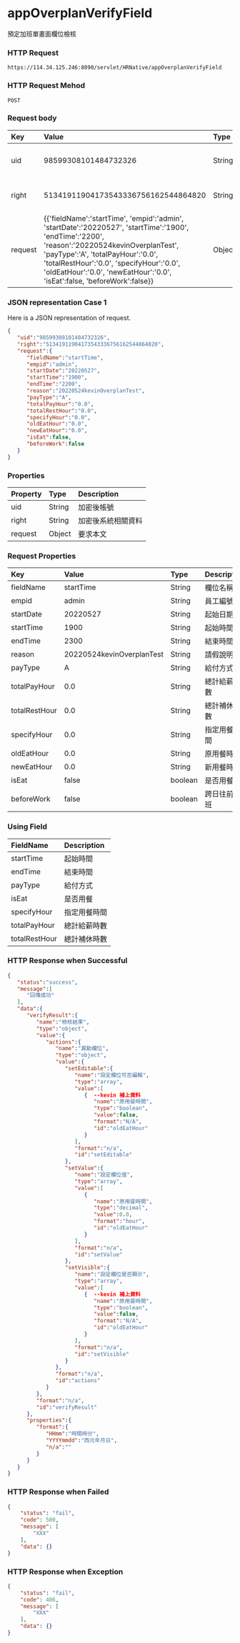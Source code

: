 # appOverplanVerifyField
預定加班單畫面欄位檢核

### HTTP Request
```
https://114.34.125.246:8090/servlet/HRNative/appOverplanVerifyField
```

### HTTP Request Mehod
```
POST
```

### Request body
| Key | Value | Type | Description |
|:----------|:-------------|:-----|:------------|
| uid | 98599308101484732326 | String | 需透過appLogin取得
| right | 51341911904173543336756162544864820 | String | 需透過appLogin取得 |
| request | {{'fieldName':'startTime', 'empid':'admin', 'startDate':'20220527', 'startTime':'1900', 'endTime':'2200', 'reason':'20220524kevinOverplanTest', 'payType':'A', 'totalPayHour':'0.0', 'totalRestHour':'0.0', 'specifyHour':'0.0', 'oldEatHour':'0.0', 'newEatHour':'0.0', 'isEat':false, 'beforeWork':false}} | Object | 異動條件

### JSON representation Case 1
Here is a JSON representation of request.
```json
{
   "uid":"98599308101484732326",
   "right":"51341911904173543336756162544864820",
   "request":{
      "fieldName":"startTime",
      "empid":"admin", 
      "startDate":"20220527",
      "startTime":"1900",    
      "endTime":"2200",      
      "reason":"20220524kevinOverplanTest",        
      "payType":"A",          
      "totalPayHour":"0.0",
      "totalRestHour":"0.0",
      "specifyHour":"0.0",
      "oldEatHour":"0.0",
      "newEatHour":"0.0",
      "isEat":false,
      "beforeWork":false
   }
}
```

### Properties
| Property | Type | Description |
|:---------|:-----|:------------|
| uid   | String | 加密後帳號 |
| right | String | 加密後系統相關資料 |
| request | Object | 要求本文 |

### Request Properties
| Key | Value | Type | Description | Required | Format |
|:----------|:-------------|:-----|:------------|:------------|:------------|
| fieldName | startTime | String | 欄位名稱 | Y | n/a |
| empid | admin | String | 員工編號 | N | n/a |
| startDate | 20220527 | String | 起始日期 | N | YYYYmmdd |
| startTime | 1900 | String | 起始時間 | N | HHmm |  
| endTime | 2300 | String | 結束時間 | N | HHmm |         
| reason | 20220524kevinOverplanTest | String | 請假說明 | N | n/a |
| payType | A | String | 給付方式 | N | n/a |
| totalPayHour | 0.0 | String | 總計給薪時數 | N | hour | 
| totalRestHour | 0.0 | String | 總計補休時數 | N | hour |
| specifyHour | 0.0 | String | 指定用餐時間 | N | hour |
| oldEatHour | 0.0 | String | 原用餐時間 | N | hour |
| newEatHour | 0.0 | String | 新用餐時間 | N | hour |
| isEat | false | boolean | 是否用餐 | N | n/a | 
| beforeWork | false | boolean | 跨日往前加班 | N | n/a | 

### Using Field
| FieldName | Description |
|:---------|:-----|
| startTime | 起始時間 |
| endTime | 結束時間 |
| payType | 給付方式 |
| isEat | 是否用餐 |
| specifyHour | 指定用餐時間 |
| totalPayHour | 總計給薪時數 |
| totalRestHour | 總計補休時數 |

### HTTP Response when Successful
```json
{
   "status":"success",
   "message":[
      "回傳成功"
   ],
   "data":{
      "verifyResult":{
         "name":"檢核結果",
         "type":"object",
         "value":{
            "actions":{
               "name":"異動欄位",
               "type":"object",
               "value":{
                  "setEditable":{
                     "name":"設定欄位可否編輯",
                     "type":"array",
                     "value":[
                        {  --kevin 補上資料
                           "name":"原用餐時間",
                           "type":"boolean",
                           "value":false,
                           "format":"N/A",
                           "id":"oldEatHour"
                        }
                     ],
                     "format":"n/a",
                     "id":"setEditable"
                  },
                  "setValue":{
                     "name":"設定欄位值",
                     "type":"array",
                     "value":[
                        {
                           "name":"原用餐時間",
                           "type":"decimal",
                           "value":0.0,
                           "format":"hour",
                           "id":"oldEatHour"
                        }
                     ],
                     "format":"n/a",
                     "id":"setValue"
                  },
                  "setVisible":{
                     "name":"設定欄位是否顯示",
                     "type":"array",
                     "value":[
                        {  --kevin 補上資料
                           "name":"原用餐時間",
                           "type":"boolean",
                           "value":false,
                           "format":"N/A",
                           "id":"oldEatHour"
                        }
                     ],
                     "format":"n/a",
                     "id":"setVisible"
                  }
               },
               "format":"n/a",
               "id":"actions"
            }
         },
         "format":"n/a",
         "id":"verifyResult"
      },
      "properties":{
         "format":{
            "HHmm":"時間時分",
            "YYYYmmdd":"西元年月日",
            "n/a":""
         }
      }
   }
}
```

### HTTP Response when Failed
```json
{
    "status": "fail",
    "code": 500,
    "message": [
        "XXX"
    ],
    "data": {}
}
```

### HTTP Response when Exception
```json
{
    "status": "fail",
    "code": 406,
    "message": [
        "XXX"
    ],
    "data": {}
}
```
